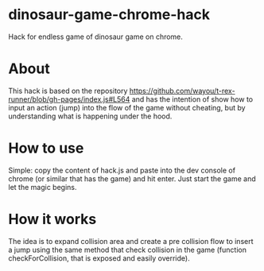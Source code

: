 # dinosaur-game-chrome-hack
Hack for endless game of dinosaur game on chrome.

# About
This hack is based on the repository https://github.com/wayou/t-rex-runner/blob/gh-pages/index.js#L564 and has the intention of show how to input an action (jump) into the flow of the game without cheating, but by understanding what is happening under the hood.

# How to use
Simple: copy the content of hack.js and paste into the dev console of chrome (or similar that has the game) and hit enter. Just start the game and let the magic begins.

# How it works
The idea is to expand collision area and create a pre collision flow to insert a jump using the same method that check collision in the game (function checkForCollision, that is exposed and easily override).
